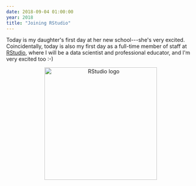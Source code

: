 ```yaml
---
date: 2018-09-04 01:00:00
year: 2018
title: "Joining RStudio"
---
```


Today is my daughter's first day at her new school---she's very excited.
Coincidentally,
today is also my first day as a full-time member of staff at [RStudio](http://rstudio.com),
where I will be a data scientist and professional educator,
and I'm very excited too :-)

<div align="center">
  <img src="{{site.github.url}}/files/2018/09/RStudio-Logo-Blue-Gradient.png" alt="RStudio logo" width="300" />
</div>
